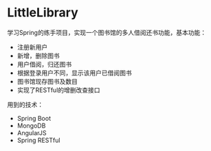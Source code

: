 # LittleLibrary
学习Spring的练手项目，实现一个图书馆的多人借阅还书功能，基本功能：
- 注册新用户
- 新增，删除图书
- 用户借阅，归还图书
- 根据登录用户不同，显示该用户已借阅图书
- 图书馆现存图书及数目
- 实现了RESTful的增删改查接口


用到的技术：
- Spring Boot
- MongoDB
- AngularJS
- Spring RESTful

